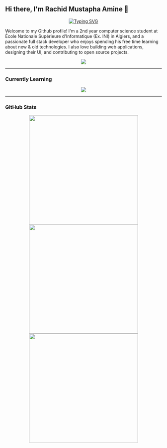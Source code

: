## Hi there, I'm Rachid Mustapha Amine 👋

<div align="center">
  <a href="https://git.io/typing-svg"><img src="https://readme-typing-svg.herokuapp.com?font=Fira+Code&size=18&pause=1000&color=3FB98C&center=true&vCenter=true&width=435&lines=Welcome+to+my+GitHub!;I'm+a+CS+Student+%26+Full+Stack+Developer;Have+a+great+visit+%3C3" alt="Typing SVG" /></a>
</div>

Welcome to my Github profile! I'm a 2nd year computer science student at École Nationale Supérieure d'Informatique (Ex. INI) in Algiers, and a passionate full stack developer who enjoys spending his free time learning about new & old technologies. I also love building web applications, designing their UI, and contributing to open source projects.

<div align="center">
  <a href="https://skillicons.dev">
    <img src="https://skillicons.dev/icons?i=js,html,css,c,py,git,ai,ps,figma">
  </a>
</div>

---

### Currently Learning

<div align="center">
  <a href="https://skillicons.dev">
    <img src="https://skillicons.dev/icons?i=react,tailwind,mongodb,mysql">
  </a>
</div>

---

### GitHub Stats

<div align="center">
  <img src="https://github-readme-stats.vercel.app/api?username=kalis26&theme=vue-dark&show_icons=true&hide_border=true&count_private=false" style="width: 350px">
  <img src="https://github-readme-streak-stats.herokuapp.com/?user=kalis26&theme=vue-dark&hide_border=true" style="width: 350px">
  <img src="https://github-readme-stats.vercel.app/api/top-langs/?username=kalis26&theme=vue-dark&show_icons=true&hide_border=true&layout=compact" style="width: 350px">
</div>

<!--
**kalis26/kalis26** is a ✨ _special_ ✨ repository because its `README.md` (this file) appears on your GitHub profile.

Here are some ideas to get you started:

- 🔭 I’m currently working on ...
- 🌱 I’m currently learning ...
- 👯 I’m looking to collaborate on ...
- 🤔 I’m looking for help with ...
- 💬 Ask me about ...
- 📫 How to reach me: ...
- 😄 Pronouns: ...
- ⚡ Fun fact: ...
-->
